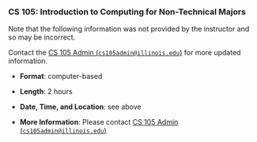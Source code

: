 <!---
Feel free to change this link if there is something more appropriate.
Do not change the anchor name.
-->

### CS 105: Introduction to Computing for Non-Technical Majors

Note that the following information was not provided by the instructor and so
may be incorrect.
<!--- -->
Contact the [CS 105 Admin
(<code>cs105admin@illinois.edu</code>)](mailto:cs105admin@illinois.edu) for more
updated information.

* **Format**: computer-based
<!--- -->
* **Length**: 2 hours
<!--- -->
* **Date, Time, and Location**: see above
<!--- -->
* **More Information**: Please contact [CS 105 Admin
(<code>cs105admin@illinois.edu</code>)](mailto:cs105admin@illinois.edu) 
